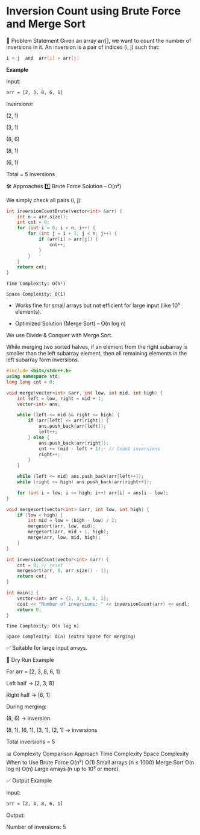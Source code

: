  # Inversion Count using Brute Force and Merge Sort

📌 Problem Statement
Given an array arr[], we want to count the number of inversions in it.
An inversion is a pair of indices (i, j) such that:

```bash
i < j  and  arr[i] > arr[j]
```
**Example**

Input:
```bash
arr = [2, 3, 8, 6, 1]
```

Inversions:

(2, 1)

(3, 1)

(8, 6)

(8, 1)

(6, 1)

Total = 5 inversions

🛠️ Approaches
1️⃣ Brute Force Solution – O(n²)

We simply check all pairs (i, j):
```cpp
int inversionCountBrute(vector<int> &arr) {
    int n = arr.size();
    int cnt = 0;
    for (int i = 0; i < n; i++) {
        for (int j = i + 1; j < n; j++) {
            if (arr[i] > arr[j]) {
                cnt++;
            }
        }
    }
    return cnt;
}

```

`Time Complexity: O(n²)`

`Space Complexity: O(1)`

- Works fine for small arrays but not efficient for large input (like 10⁵ elements).

- Optimized Solution (Merge Sort) – O(n log n)

We use Divide & Conquer with Merge Sort.

While merging two sorted halves, if an element from the right subarray is smaller than the left subarray element, then all remaining elements in the left subarray form inversions.

```cpp
#include <bits/stdc++.h>
using namespace std;
long long cnt = 0;

void merge(vector<int> &arr, int low, int mid, int high) {
    int left = low, right = mid + 1;
    vector<int> ans;

    while (left <= mid && right <= high) {
        if (arr[left] <= arr[right]) {
            ans.push_back(arr[left]);
            left++;
        } else {
            ans.push_back(arr[right]);
            cnt += (mid - left + 1);  // Count inversions
            right++;
        }
    }

    while (left <= mid) ans.push_back(arr[left++]);
    while (right <= high) ans.push_back(arr[right++]);

    for (int i = low; i <= high; i++) arr[i] = ans[i - low];
}

void mergesort(vector<int> &arr, int low, int high) {
    if (low < high) {
        int mid = low + (high - low) / 2;
        mergesort(arr, low, mid);
        mergesort(arr, mid + 1, high);
        merge(arr, low, mid, high);
    }
}

int inversionCount(vector<int> &arr) {
    cnt = 0; // reset
    mergesort(arr, 0, arr.size() - 1);
    return cnt;
}

int main() {
    vector<int> arr = {2, 3, 8, 6, 1};
    cout << "Number of inversions: " << inversionCount(arr) << endl;
    return 0;
}
```

`Time Complexity: O(n log n)`

`Space Complexity: O(n) (extra space for merging)`

✅ Suitable for large input arrays.

🔎 Dry Run Example

For arr = [2, 3, 8, 6, 1]

Left half → [2, 3, 8]

Right half → [6, 1]

During merging:

(8, 6) → inversion

(8, 1), (6, 1), (3, 1), (2, 1) → inversions

Total inversions = 5

📊 Complexity Comparison
Approach	Time Complexity	   Space Complexity	     When to Use
Brute Force  	O(n²)	           O(1)         	Small arrays (n ≤ 1000)
Merge Sort	   O(n log n)	       O(n)	       Large arrays (n up to 10⁵ or more)

✅ Output Example

Input:

```bash
arr = [2, 3, 8, 6, 1]
```

Output:

Number of inversions: 5
